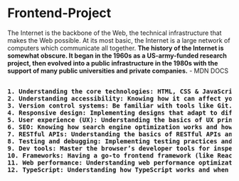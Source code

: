 # Frontend-Project
<p>The Internet is the backbone of the Web, the technical infrastructure that makes the Web possible. At its most basic, the Internet is a large network of computers which communicate all together.
<b>The history of the Internet is somewhat obscure. It began in the 1960s as a US-army-funded research project, then evolved into a public infrastructure in the 1980s with the support of many public universities and private companies.</b> - MDN DOCS</p>
<pre><b>
1. Understanding the core technologies: HTML, CSS & JavaScript.
2. Understanding accessibility: Knowing how it can affect your users' experience.
3. Version control systems: Be familiar with tools like Git.
4. Responsive design: Implementing designs that adapt to different devices and screen sizes.
5. User experience (UX): Understanding the basics of UX principles.
6. SEO: Knowing how search engine optimization works and how you can leverage it in your code.
7. RESTful APIs: Understanding the basics of RESTful APIs and how to consume them.
8. Testing and debugging: Implementing testing practices and debugging effectively.
9. Dev tools: Master the browser’s developer tools for inspecting, debugging, and optimizing code.
10. Frameworks: Having a go-to frontend framework (like React or Vue) and understanding others at a high level.
11. Web performance: Understanding web performance optimizations and core web vitals.
12. TypeScript: Understanding how TypeScript works and when to use it.
</b></pre>
